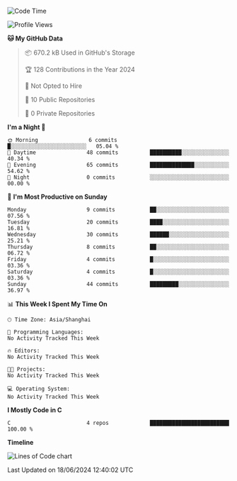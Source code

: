 <!--START_SECTION:waka-->
![Code Time](http://img.shields.io/badge/Code%20Time-44%20mins-blue)

![Profile Views](http://img.shields.io/badge/Profile%20Views-285-blue)

**🐱 My GitHub Data** 

> 📦 670.2 kB Used in GitHub's Storage 
 > 
> 🏆 128 Contributions in the Year 2024
 > 
> 🚫 Not Opted to Hire
 > 
> 📜 10 Public Repositories 
 > 
> 🔑 0 Private Repositories 
 > 
**I'm a Night 🦉** 

```text
🌞 Morning                6 commits           █░░░░░░░░░░░░░░░░░░░░░░░░   05.04 % 
🌆 Daytime                48 commits          ██████████░░░░░░░░░░░░░░░   40.34 % 
🌃 Evening                65 commits          ██████████████░░░░░░░░░░░   54.62 % 
🌙 Night                  0 commits           ░░░░░░░░░░░░░░░░░░░░░░░░░   00.00 % 
```
📅 **I'm Most Productive on Sunday** 

```text
Monday                   9 commits           ██░░░░░░░░░░░░░░░░░░░░░░░   07.56 % 
Tuesday                  20 commits          ████░░░░░░░░░░░░░░░░░░░░░   16.81 % 
Wednesday                30 commits          ██████░░░░░░░░░░░░░░░░░░░   25.21 % 
Thursday                 8 commits           ██░░░░░░░░░░░░░░░░░░░░░░░   06.72 % 
Friday                   4 commits           █░░░░░░░░░░░░░░░░░░░░░░░░   03.36 % 
Saturday                 4 commits           █░░░░░░░░░░░░░░░░░░░░░░░░   03.36 % 
Sunday                   44 commits          █████████░░░░░░░░░░░░░░░░   36.97 % 
```


📊 **This Week I Spent My Time On** 

```text
🕑︎ Time Zone: Asia/Shanghai

💬 Programming Languages: 
No Activity Tracked This Week

🔥 Editors: 
No Activity Tracked This Week

🐱‍💻 Projects: 
No Activity Tracked This Week

💻 Operating System: 
No Activity Tracked This Week
```

**I Mostly Code in C** 

```text
C                        4 repos             █████████████████████████   100.00 % 
```



**Timeline**

![Lines of Code chart](https://raw.githubusercontent.com/hazy1k/hazy1k/main/assets/bar_graph.png)


 Last Updated on 18/06/2024 12:40:02 UTC
<!--END_SECTION:waka-->
